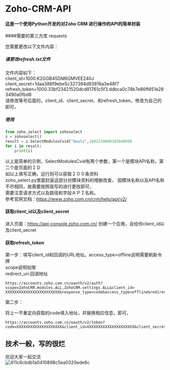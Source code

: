 # Zoho-CRM-API
#### 这是一个使用Python开发的对Zoho CRM 进行操作的API的简单封装
####需要的第三方库
requests

您需要更改以下文件内容：
##### 请更改refresh.txt文件

文件内容如下：<br>
client_id=1000.K2GGB45DM6GMVEE240J<br>
client_secret=1daa388f9ebe5c327394d93816a3e48f7<br>
refresh_token=1000.33bf23421520dcd81761c5f3.ddbca0c74b7e86ff451e283490a0fbd6<br>
请修改等号后面的，client_id、client_secret、和refresh_token，修改为自己的即可，
##### 使用


```python
from zoho_select import zohoselect
z = zohoselect()
result = z.SelectModulesCvid("Deals",184223000010304099)
for i in result:
    print(i)
```
以上是简单的示例，SelectModulesCvid有两个参数，第一个是模块API名称，第二个是页面的ＩＤ<br>
如以上填写正确，运行则可以获取２００条资料<br>
zoho_select.py里面封装这部分对模块资料的增删改查，
因模块名称以及API名称不尽相同，故需要按照我写的进行更改即可，<br>
需要注意请求方式以及路径和字段ＡＰＩ名称。<br>
参考官网文档：https://www.zoho.com.cn/crm/help/api/v2/
#### 获取client_id以及client_secret
进入页面：https://api-console.zoho.com.cn/ 创建一个应用，会给你client_id以及client_secret<br>
#### 获取refresh_token
第一步：填写client_id和回调的URL地址。access_type=offline说明需要刷新令牌<br>
scope说明权限<br>
redirect_uri:回调地址<br>
```
https://accounts.zoho.com.cn/oauth/v2/auth?scope=ZohoCRM.modules.ALL,ZohoCRM.settings.ALL&client_id=
XXXXXXXXXXXXXXXXXXXXXXXX&response_type=code&access_type=offline&redirect_uri=http://www.baidu.com
```
第二步：<br>

将上一不重定向获取的code填入地址，并替换相应信息，即可，<br>

```
https://accounts.zoho.com.cn/oauth/v2/token?code=XXXXXXXXXXXXXXXXXXXX&client_id=XXXXXXXXXXXXXXXXXXXXX&client_secret=XXXXXXXXXXXXXXXXXXXXXXXXXXXXX&redirect_uri=http://www.baidu.com&grant_type=authorization_code
```
## 技术一般，写的很烂
欢迎大家一起交流<br>
![411c6cbdb1a0410898c5ea0320ede6c](https://github.com/yigedaigua/Zoho-CRM-API/assets/52713163/03441e0f-9e7e-4d92-ab44-b3878fdade52)



